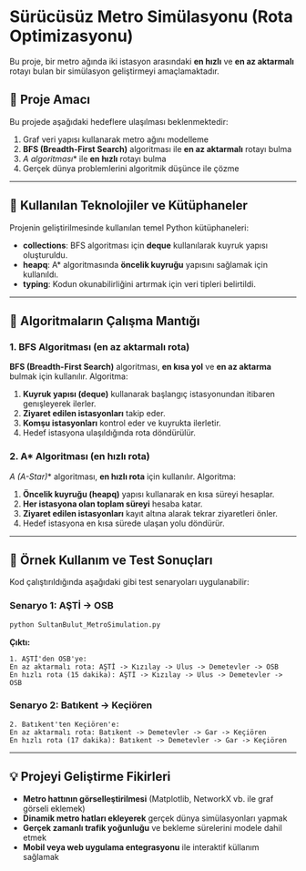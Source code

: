 # Sürücüsüz Metro Simülasyonu (Rota Optimizasyonu)

Bu proje, bir metro ağında iki istasyon arasındaki **en hızlı** ve **en az aktarmalı** rotayı bulan bir simülasyon geliştirmeyi amaçlamaktadır.

## 🎯 Proje Amacı

Bu projede aşağıdaki hedeflere ulaşılması beklenmektedir:

1. Graf veri yapısı kullanarak metro ağını modelleme
2. **BFS (Breadth-First Search)** algoritması ile **en az aktarmalı** rotayı bulma
3. **A* algoritması** ile **en hızlı** rotayı bulma
4. Gerçek dünya problemlerini algoritmik düşünce ile çözme

---

## 💪 Kullanılan Teknolojiler ve Kütüphaneler

Projenin geliştirilmesinde kullanılan temel Python kütüphaneleri:

- **collections**: BFS algoritması için **deque** kullanılarak kuyruk yapısı oluşturuldu.
- **heapq**: A* algoritmasında **öncelik kuyruğu** yapısını sağlamak için kullanıldı.
- **typing**: Kodun okunabilirliğini artırmak için veri tipleri belirtildi.

---

## 🔄 Algoritmaların Çalışma Mantığı

### 1. BFS Algoritması (en az aktarmalı rota)

**BFS (Breadth-First Search)** algoritması, **en kısa yol** ve **en az aktarma** bulmak için kullanılır. Algoritma:
1. **Kuyruk yapısı (deque)** kullanarak başlangıç istasyonundan itibaren genışleyerek ilerler.
2. **Ziyaret edilen istasyonları** takip eder.
3. **Komşu istasyonları** kontrol eder ve kuyrukta ilerletir.
4. Hedef istasyona ulaşıldığında rota döndürülür.

### 2. A* Algoritması (en hızlı rota)

**A* (A-Star)** algoritması, **en hızlı rota** için kullanılır. Algoritma:
1. **Öncelik kuyruğu (heapq)** yapısı kullanarak en kısa süreyi hesaplar.
2. **Her istasyona olan toplam süreyi** hesaba katar.
3. **Ziyaret edilen istasyonları** kayıt altına alarak tekrar ziyaretleri önler.
4. Hedef istasyona en kısa sürede ulaşan yolu döndürür.

---

## 🎨 Örnek Kullanım ve Test Sonuçları

Kod çalıştırıldığında aşağıdaki gibi test senaryoları uygulanabilir:

### Senaryo 1: **AŞTİ → OSB**
```bash
python SultanBulut_MetroSimulation.py
```
**Çıktı:**
```
1. AŞTİ'den OSB'ye:
En az aktarmalı rota: AŞTİ -> Kızılay -> Ulus -> Demetevler -> OSB
En hızlı rota (15 dakika): AŞTİ -> Kızılay -> Ulus -> Demetevler -> OSB
```

### Senaryo 2: **Batıkent → Keçiören**
```
2. Batıkent'ten Keçiören'e:
En az aktarmalı rota: Batıkent -> Demetevler -> Gar -> Keçiören
En hızlı rota (17 dakika): Batıkent -> Demetevler -> Gar -> Keçiören
```

---

## 💡 Projeyi Geliştirme Fikirleri

- **Metro hattının görselleştirilmesi** (Matplotlib, NetworkX vb. ile graf görseli eklemek)
- **Dinamik metro hatları ekleyerek** gerçek dünya simülasyonları yapmak
- **Gerçek zamanlı trafik yoğunluğu** ve bekleme sürelerini modele dahil etmek
- **Mobil veya web uygulama entegrasyonu** ile interaktif küllanım sağlamak
